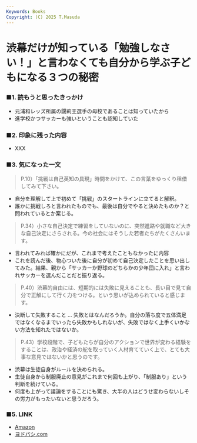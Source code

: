 ```yaml
---
Keywords: Books
Copyright: (C) 2025 T.Masuda
---
```


# 渋幕だけが知っている「勉強しなさい！」と言わなくても自分から学ぶ子どもになる３つの秘密

### ■1. 読もうと思ったきっかけ

* 元浦和レッズ所属の闘莉王選手の母校であることは知っていたから
* 進学校かつサッカーも強いということも認知していた

### ■2. 印象に残った内容

* XXX

### ■3. 気になった一文

> P.10）「挑戦は自己英知の具現」時間をかけて、この言葉をゆっくり租借してみて下さい。

* 自分を理解して上で初めて「挑戦」のスタートラインに立てると解釈。
* 誰かに挑戦しろと言われたものでも、最後は自分でやると決めたものか？と問われているとか案じる。

> P.34）小さな自己決定で練習をしていないのに、突然進路や就職など大きな自己決定にさらされる。今の社会にはそうした若者たちがたくさんいます。

* 言われてみれば確かにだが、これまで考えたこともなかったに内容
* これを読んだ後、物心ついた後に自分が初めて自己決定したことを思い出してみた。結果、親から「サッカーか野球のどちらかの少年団に入れ」と言われサッカーを選んだことだと振り返る。

> P.40）渋幕的自由には、短期的には失敗に見えることも、長い目で見て自分で正解にして行く力をつける。という思いが込められていると感じます。

* 決断して失敗すること … 失敗とはなんだろうか。自分の落ち度で五体満足ではなくなるまでいったら失敗かもしれないが、失敗ではなく上手くいかない方法を知れたではないか。

> P.43）学校段階で、子どもたちが自分のアクションで世界が変わる経験をすることは、政治や経済の舵を取っていく人材育てていく上で、とても大事な意見ではないかと思うのです。

* 渋幕は生徒自身がルールを決められる。
* 生徒自身から制服廃止の意見がこれまで何回も上がり、「制服あり」という判断を続けている。
* 何度も上がって議論をすることにも驚き、大半の人はどうせ変わらないしその労力がもったいないと思うだろう。


### ■5. LINK
* [Amazon](https://www.amazon.co.jp/%E6%B8%8B%E5%B9%95%E3%81%A0%E3%81%91%E3%81%8C%E7%9F%A5%E3%81%A3%E3%81%A6%E3%81%84%E3%82%8B%E3%80%8C%E5%8B%89%E5%BC%B7%E3%81%97%E3%81%AA%E3%81%95%E3%81%84%EF%BC%81%E3%80%8D%E3%81%A8%E8%A8%80%E3%82%8F%E3%81%AA%E3%81%8F%E3%81%A6%E3%82%82%E8%87%AA%E5%88%86%E3%81%8B%E3%82%89%E5%AD%A6%E3%81%B6%E5%AD%90%E3%81%A9%E3%82%82%E3%81%AB%E3%81%AA%E3%82%8B%EF%BC%93%E3%81%A4%E3%81%AE%E7%A7%98%E5%AF%86-%E4%BD%90%E8%97%A4%E6%99%BA-ebook/dp/B0F9WF7P5L/ref=sr_1_1?crid=30OCEKKODO0YE&dib=eyJ2IjoiMSJ9.1pB1wQXjnnipFdwH8kRThIXbt14A7uc6iaF9-0wyYxc39iNFmoOevvXGnyGZhtR0MMWwtRd8_flSYQdFxhprJAdHG8cKR-brb-xTFZKD0Z3Hhugu7hUsJYMel9BSgAilpgFSfw6Sw_gB8nQgHPuss1ub30GpmR2HwtfcHZY1u3C1dn7plm43TFiq16yHYbyyj1rhw29GgQyDryDTTZYPwpKEklu5X2gVY-9oPXnikylR78779MTOdPDxDYurGyW8o4USAFegvsYo3iOLzGr3FKXbvg1UYKE4lTX7PBmatSg.qqjVL24zsMLueMGli1GKJeD7m1dqHdCI4OfjqHknvY0&dib_tag=se&keywords=%E6%B8%8B%E5%B9%95%E3%81%A0%E3%81%91%E3%81%8C%E7%9F%A5%E3%81%A3%E3%81%A6%E3%81%84%E3%82%8B&qid=1757605418&sprefix=%E6%B8%8B%E5%B9%95%E3%81%A0%2Caps%2C170&sr=8-1)
* [ヨドバシ.com](https://www.yodobashi.com/product/100000009004119909/)

